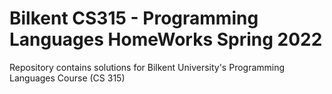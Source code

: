 # Bilkent CS315 - Programming Languages HomeWorks Spring 2022
Repository contains solutions for Bilkent University's Programming Languages Course (CS 315)
